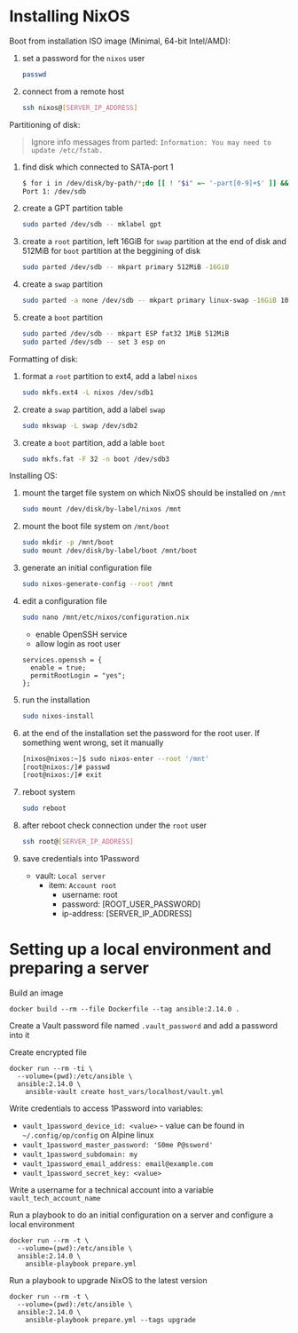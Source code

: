 # Installing NixOS

Boot from installation ISO image (Minimal, 64-bit Intel/AMD):

1. set a password for the `nixos` user
   ```bash
   passwd
   ```

2. connect from a remote host
   ```bash
   ssh nixos@[SERVER_IP_ADDRESS]
   ```

Partitioning of disk:

> Ignore info messages from parted: `Information: You may need to update /etc/fstab.`

1. find disk which connected to SATA-port 1
   ```bash
   $ for i in /dev/disk/by-path/*;do [[ ! "$i" =~ '-part[0-9]+$' ]] && echo "Port $(basename "$i"|grep -Po '(?<=ata-)[0-9]+'): $(readlink -f "$i")";done
   Port 1: /dev/sdb
   ```

2. create a GPT partition table
   ```bash
   sudo parted /dev/sdb -- mklabel gpt
   ```

3. create a `root` partition, left 16GiB for `swap` partition at the end of disk and 512MiB for `boot` partition at the beggining of disk
   ```bash
   sudo parted /dev/sdb -- mkpart primary 512MiB -16GiB
   ```

4. create a `swap` partition
   ```bash
   sudo parted -a none /dev/sdb -- mkpart primary linux-swap -16GiB 100%
   ```

5. create a `boot` partition
   ```bash
   sudo parted /dev/sdb -- mkpart ESP fat32 1MiB 512MiB
   sudo parted /dev/sdb -- set 3 esp on
   ```

Formatting of disk:

1. format a `root` partition to ext4, add a label `nixos`
   ```bash
   sudo mkfs.ext4 -L nixos /dev/sdb1
   ```

2. create a `swap` partition, add a label `swap`
   ```bash
   sudo mkswap -L swap /dev/sdb2
   ```

3. create a `boot` partition, add a lable `boot`
   ```bash
   sudo mkfs.fat -F 32 -n boot /dev/sdb3
   ```

Installing OS:

1. mount the target file system on which NixOS should be installed on `/mnt`
   ```bash
   sudo mount /dev/disk/by-label/nixos /mnt
   ```

2. mount the boot file system on `/mnt/boot`
   ```bash
   sudo mkdir -p /mnt/boot
   sudo mount /dev/disk/by-label/boot /mnt/boot
   ```

3. generate an initial configuration file
   ```bash
   sudo nixos-generate-config --root /mnt
   ```

4. edit a configuration file
   ```bash
   sudo nano /mnt/etc/nixos/configuration.nix
   ```
   * enable OpenSSH service
   * allow login as root user
   ```
   services.openssh = {
     enable = true;
     permitRootLogin = "yes";
   };
   ```

5. run the installation
   ```bash
   sudo nixos-install
   ```

6. at the end of the installation set the password for the root user. If something went wrong, set it manually
   ```bash
   [nixos@nixos:~]$ sudo nixos-enter --root '/mnt'
   [root@nixos:/]# passwd
   [root@nixos:/]# exit
   ```

7. reboot system
   ```bash
   sudo reboot
   ```

8. after reboot check connection under the `root` user
   ```bash
   ssh root@[SERVER_IP_ADDRESS]
   ```

9. save credentials into 1Password
   * vault: `Local server`
     * item: `Account root`
       * username: root
       * password: [ROOT_USER_PASSWORD]
       * ip-address: [SERVER_IP_ADDRESS]

# Setting up a local environment and preparing a server

Build an image
```fish
docker build --rm --file Dockerfile --tag ansible:2.14.0 .
```

Create a Vault password file named `.vault_password` and add a password into it

Create encrypted file
```fish
docker run --rm -ti \
  --volume=(pwd):/etc/ansible \
  ansible:2.14.0 \
    ansible-vault create host_vars/localhost/vault.yml
```

Write credentials to access 1Password into variables:
  - `vault_1password_device_id: <value>` - value can be found in `~/.config/op/config` on Alpine linux
  - `vault_1password_master_password: 'S0me P@ssword'`
  - `vault_1password_subdomain: my`
  - `vault_1password_email_address: email@example.com`
  - `vault_1password_secret_key: <value>`

Write a username for a technical account into a variable `vault_tech_account_name`

Run a playbook to do an initial configuration on a server and configure a local environment
```fish
docker run --rm -t \
  --volume=(pwd):/etc/ansible \
  ansible:2.14.0 \
    ansible-playbook prepare.yml
```

Run a playbook to upgrade NixOS to the latest version
```fish
docker run --rm -t \
  --volume=(pwd):/etc/ansible \
  ansible:2.14.0 \
    ansible-playbook prepare.yml --tags upgrade
```
